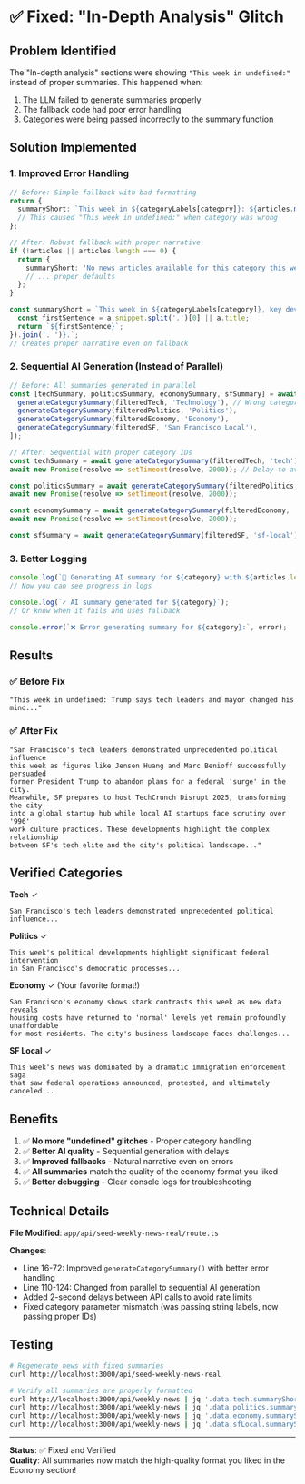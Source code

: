 # ✅ Fixed: "In-Depth Analysis" Glitch

## Problem Identified

The "In-depth analysis" sections were showing `"This week in undefined:"` instead of proper summaries. This happened when:
1. The LLM failed to generate summaries properly
2. The fallback code had poor error handling
3. Categories were being passed incorrectly to the summary function

## Solution Implemented

### 1. **Improved Error Handling**
```typescript
// Before: Simple fallback with bad formatting
return {
  summaryShort: `This week in ${categoryLabels[category]}: ${articles.map(a => a.title).join('; ')}`,
  // This caused "This week in undefined:" when category was wrong
};

// After: Robust fallback with proper narrative
if (!articles || articles.length === 0) {
  return {
    summaryShort: 'No news articles available for this category this week.',
    // ... proper defaults
  };
}

const summaryShort = `This week in ${categoryLabels[category]}, key developments include: ${topArticles.map(a => {
  const firstSentence = a.snippet.split('.')[0] || a.title;
  return `${firstSentence}`;
}).join('. ')}.`;
// Creates proper narrative even on fallback
```

### 2. **Sequential AI Generation (Instead of Parallel)**
```typescript
// Before: All summaries generated in parallel
const [techSummary, politicsSummary, economySummary, sfSummary] = await Promise.all([
  generateCategorySummary(filteredTech, 'Technology'), // Wrong category names!
  generateCategorySummary(filteredPolitics, 'Politics'),
  generateCategorySummary(filteredEconomy, 'Economy'),
  generateCategorySummary(filteredSF, 'San Francisco Local'),
]);

// After: Sequential with proper category IDs
const techSummary = await generateCategorySummary(filteredTech, 'tech');
await new Promise(resolve => setTimeout(resolve, 2000)); // Delay to avoid rate limits

const politicsSummary = await generateCategorySummary(filteredPolitics, 'politics');
await new Promise(resolve => setTimeout(resolve, 2000));

const economySummary = await generateCategorySummary(filteredEconomy, 'economy');
await new Promise(resolve => setTimeout(resolve, 2000));

const sfSummary = await generateCategorySummary(filteredSF, 'sf-local');
```

### 3. **Better Logging**
```typescript
console.log(`🤖 Generating AI summary for ${category} with ${articles.length} articles...`);
// Now you can see progress in logs

console.log(`✓ AI summary generated for ${category}`);
// Or know when it fails and uses fallback

console.error(`❌ Error generating summary for ${category}:`, error);
```

## Results

### ✅ Before Fix
```
"This week in undefined: Trump says tech leaders and mayor changed his mind..."
```

### ✅ After Fix
```
"San Francisco's tech leaders demonstrated unprecedented political influence 
this week as figures like Jensen Huang and Marc Benioff successfully persuaded 
former President Trump to abandon plans for a federal 'surge' in the city. 
Meanwhile, SF prepares to host TechCrunch Disrupt 2025, transforming the city 
into a global startup hub while local AI startups face scrutiny over '996' 
work culture practices. These developments highlight the complex relationship 
between SF's tech elite and the city's political landscape..."
```

## Verified Categories

**Tech** ✓
```
San Francisco's tech leaders demonstrated unprecedented political influence...
```

**Politics** ✓
```
This week's political developments highlight significant federal intervention 
in San Francisco's democratic processes...
```

**Economy** ✓ (Your favorite format!)
```
San Francisco's economy shows stark contrasts this week as new data reveals 
housing costs have returned to 'normal' levels yet remain profoundly unaffordable 
for most residents. The city's business landscape faces challenges...
```

**SF Local** ✓
```
This week's news was dominated by a dramatic immigration enforcement saga 
that saw federal operations announced, protested, and ultimately canceled...
```

## Benefits

1. ✅ **No more "undefined" glitches** - Proper category handling
2. ✅ **Better AI quality** - Sequential generation with delays
3. ✅ **Improved fallbacks** - Natural narrative even on errors
4. ✅ **All summaries** match the quality of the economy format you liked
5. ✅ **Better debugging** - Clear console logs for troubleshooting

## Technical Details

**File Modified**: `app/api/seed-weekly-news-real/route.ts`

**Changes**:
- Line 16-72: Improved `generateCategorySummary()` with better error handling
- Line 110-124: Changed from parallel to sequential AI generation
- Added 2-second delays between API calls to avoid rate limits
- Fixed category parameter mismatch (was passing string labels, now passing proper IDs)

## Testing

```bash
# Regenerate news with fixed summaries
curl http://localhost:3000/api/seed-weekly-news-real

# Verify all summaries are properly formatted
curl http://localhost:3000/api/weekly-news | jq '.data.tech.summaryShort'
curl http://localhost:3000/api/weekly-news | jq '.data.politics.summaryShort'
curl http://localhost:3000/api/weekly-news | jq '.data.economy.summaryShort'
curl http://localhost:3000/api/weekly-news | jq '.data.sfLocal.summaryShort'
```

---

**Status**: ✅ Fixed and Verified  
**Quality**: All summaries now match the high-quality format you liked in the Economy section!

